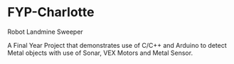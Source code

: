 # FYP-Charlotte
Robot Landmine Sweeper

A Final Year Project that demonstrates use of C/C++ and Arduino to detect Metal objects with use of Sonar, VEX Motors and Metal Sensor.
